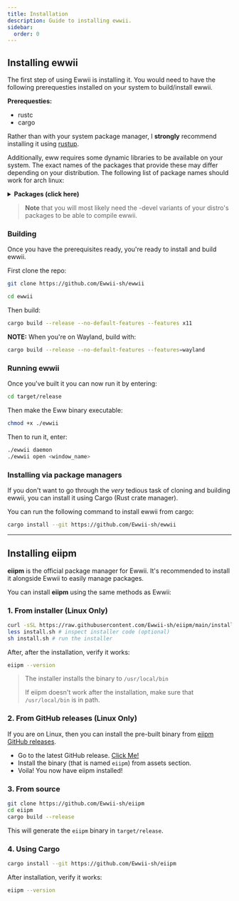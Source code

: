 ```yaml
---
title: Installation
description: Guide to installing ewwii.
sidebar:
  order: 0
---
```


## Installing ewwii

The first step of using Ewwii is installing it. You would need to have the following prerequesties installed on your system to build/install ewwii.

**Prerequesties:**

- rustc
- cargo

Rather than with your system package manager,
I **strongly** recommend installing it using [rustup](https://rustup.rs/).

Additionally, eww requires some dynamic libraries to be available on your system.
The exact names of the packages that provide these may differ depending on your distribution.
The following list of package names should work for arch linux:

<details>
<summary><strong>Packages (click here)</strong></summary>

- gtk3 (libgdk-3, libgtk-3)
- gtk-layer-shell (only on Wayland)
- pango (libpango)
- gdk-pixbuf2 (libgdk_pixbuf-2)
- libdbusmenu-gtk3
- cairo (libcairo, libcairo-gobject)
- glib2 (libgio, libglib-2, libgobject-2)
- gcc-libs (libgcc)
- glibc

</details>

> **Note** that you will most likely need the -devel variants of your distro's packages to be able to compile ewwii.

### Building

Once you have the prerequisites ready, you're ready to install and build ewwii.

First clone the repo:

```bash
git clone https://github.com/Ewwii-sh/ewwii
```

```bash
cd ewwii
```

Then build:

```bash
cargo build --release --no-default-features --features x11
```

**NOTE:**
When you're on Wayland, build with:

```bash
cargo build --release --no-default-features --features=wayland
```

### Running ewwii

Once you've built it you can now run it by entering:

```bash
cd target/release
```

Then make the Eww binary executable:

```bash
chmod +x ./ewwii
```

Then to run it, enter:

```bash
./ewwii daemon
./ewwii open <window_name>
```

### Installing via package managers

If you don't want to go through the _very_ tedious task of cloning and building ewwii, you can install it using Cargo (Rust crate manager).

You can run the following command to install ewwii from cargo:

```bash
cargo install --git https://github.com/Ewwii-sh/ewwii
```

---

## Installing eiipm

**eiipm** is the official package manager for Ewwii. It's recommended to install it alongside Ewwii to easily manage packages.

You can install **eiipm** using the same methods as Ewwii:

### 1. From installer (Linux Only)

```bash
curl -sSL https://raw.githubusercontent.com/Ewwii-sh/eiipm/main/install.sh -o install.sh
less install.sh # inspect installer code (optional)
sh install.sh # run the installer
```

After, after the installation, verify it works:

```bash
eiipm --version
```

> The installer installs the binary to `/usr/local/bin`
>
> If eiipm doesn't work after the installation, make sure that `/usr/local/bin` is in path.

### 2. From GitHub releases (Linux Only)

If you are on Linux, then you can install the pre-built binary from [eiipm GitHub releases](https://github.com/Ewwii-sh/eiipm/releases/latest).

- Go to the latest GitHub release. [Click Me!](https://github.com/Ewwii-sh/eiipm/releases/latest)
- Install the binary (that is named `eiipm`) from assets section.
- Voila! You now have eiipm installed!

### 3. From source

```bash
git clone https://github.com/Ewwii-sh/eiipm
cd eiipm
cargo build --release
```

This will generate the `eiipm` binary in `target/release`.

### 4. Using Cargo

```bash
cargo install --git https://github.com/Ewwii-sh/eiipm
```

After installation, verify it works:

```bash
eiipm --version
```
